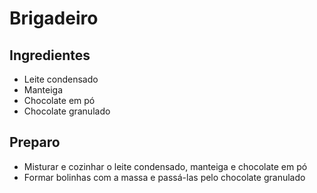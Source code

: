 # Brigadeiro

## Ingredientes
- Leite condensado
- Manteiga
- Chocolate em pó
- Chocolate granulado

## Preparo
- Misturar e cozinhar o leite condensado, manteiga e chocolate em pó
- Formar bolinhas com a massa e passá-las pelo chocolate granulado
